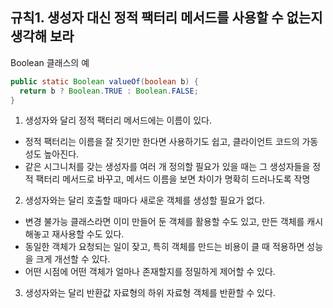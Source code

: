 ## 규칙1. 생성자 대신 정적 팩터리 메서드를 사용할 수 없는지 생각해 보라

Boolean 클래스의 예
```JAVA
public static Boolean valueOf(boolean b) {
  return b ? Boolean.TRUE : Boolean.FALSE;
}
```

1. 생성자와 달리 정적 팩터리 메서드에는 이름이 있다.
  - 정적 팩터리는 이름을 잘 짓기만 한다면 사용하기도 쉽고, 클라이언트 코드의 가동성도 높아진다.
  - 같은 시그니처를 갖는 생성자를 여러 개 정의할 필요가 있을 때는 그 생성자들을 정적 팩터리 메서드로 바꾸고, 메서드 이름을 보면 차이가 명확히 드러나도록 작명

2. 생성자와는 달리 호출할 때마다 새로운 객체를 생성할 필요가 없다.
  - 변경 불가능 클래스라면 이미 만들어 둔 객체를 활용할 수도 있고, 만든 객체를 캐시 해놓고 재사용할 수도 있다.
  - 동일한 객체가 요청되는 일이 잦고, 특히 객체를 만드는 비용이 클 때 적용하면 성능을 크게 개선할 수 있다.
  - 어떤 시점에 어떤 객체가 얼마나 존재할지를 정밀하게 제어할 수 있다.
  
3. 생성자와는 달리 반환값 자료형의 하위 자료형 객체를 반환할 수 있다.
